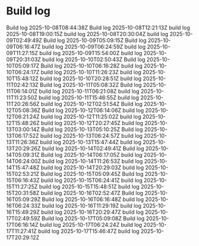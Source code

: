 # Build log
Build log 2025-10-08T08:44:38Z
Build log 2025-10-08T12:21:13Z
build log 2025-10-08T19:00:15Z
build log 2025-10-08T20:30:04Z
build log 2025-10-09T02:49:49Z
Build log 2025-10-09T05:09:15Z
Build log 2025-10-09T06:16:47Z
build log 2025-10-09T06:24:59Z
build log 2025-10-09T11:27:15Z
build log 2025-10-09T15:54:00Z
build log 2025-10-09T20:31:03Z
build log 2025-10-10T02:50:43Z
Build log 2025-10-10T05:09:17Z
Build log 2025-10-10T06:16:28Z
build log 2025-10-10T06:24:17Z
build log 2025-10-10T11:26:23Z
build log 2025-10-10T15:48:12Z
build log 2025-10-10T20:28:51Z
build log 2025-10-11T02:42:13Z
Build log 2025-10-11T05:08:32Z
Build log 2025-10-11T06:14:01Z
build log 2025-10-11T06:21:08Z
build log 2025-10-11T11:23:50Z
build log 2025-10-11T15:46:55Z
build log 2025-10-11T20:26:56Z
build log 2025-10-12T02:51:54Z
Build log 2025-10-12T05:08:36Z
Build log 2025-10-12T06:14:06Z
build log 2025-10-12T06:21:24Z
build log 2025-10-12T11:25:02Z
build log 2025-10-12T15:48:26Z
build log 2025-10-12T20:27:45Z
build log 2025-10-13T03:00:14Z
Build log 2025-10-13T05:10:25Z
Build log 2025-10-13T06:17:52Z
build log 2025-10-13T06:24:57Z
build log 2025-10-13T11:26:36Z
build log 2025-10-13T15:47:44Z
build log 2025-10-13T20:29:26Z
build log 2025-10-14T02:49:41Z
Build log 2025-10-14T05:09:31Z
Build log 2025-10-14T06:17:05Z
build log 2025-10-14T06:24:00Z
build log 2025-10-14T11:26:53Z
build log 2025-10-14T15:47:48Z
build log 2025-10-14T20:29:03Z
build log 2025-10-15T02:53:21Z
Build log 2025-10-15T05:09:45Z
Build log 2025-10-15T06:16:43Z
build log 2025-10-15T06:24:41Z
build log 2025-10-15T11:27:25Z
build log 2025-10-15T15:48:51Z
build log 2025-10-15T20:31:58Z
build log 2025-10-16T02:52:47Z
Build log 2025-10-16T05:09:29Z
Build log 2025-10-16T06:16:48Z
build log 2025-10-16T06:24:33Z
build log 2025-10-16T11:29:19Z
build log 2025-10-16T15:49:29Z
build log 2025-10-16T20:29:47Z
build log 2025-10-17T02:49:59Z
Build log 2025-10-17T05:09:08Z
Build log 2025-10-17T06:16:14Z
build log 2025-10-17T06:24:24Z
build log 2025-10-17T11:27:41Z
build log 2025-10-17T15:46:47Z
build log 2025-10-17T20:29:12Z
